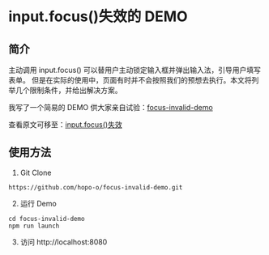 # input.focus()失效的 DEMO

## 简介

主动调用 input.focus() 可以替用户主动锁定输入框并弹出输入法，引导用户填写表单。
但是在实际的使用中，页面有时并不会按照我们的预想去执行。本文将列举几个限制条件，并给出解决方案。

我写了一个简易的 DEMO 供大家亲自试验：[focus-invalid-demo](https://github.com/hopo-o/focus-invalid-demo)

查看原文可移至：[input.focus()失效](https://juejin.cn/post/7034707796545241095/)

## 使用方法

1. Git Clone

```shell
https://github.com/hopo-o/focus-invalid-demo.git
```

2. 运行 Demo

```shell
cd focus-invalid-demo
npm run launch
```

3. 访问 http://localhost:8080
